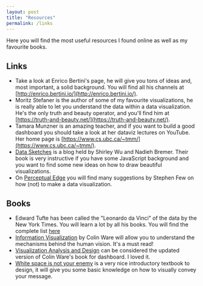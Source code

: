 ```yaml
---
layout: post
title: "Resources"
permalink: /links
---
```


<div class="emphbox">
Here you will find the most useful resources I found online as well as my favourite books.
</div>

## Links
- Take a look at Enrico Bertini's page, he will give you tons of ideas and, most important, a solid background. You will find all his channels at [http://enrico.bertini.io/](http://enrico.bertini.io/).
- Moritz Stefaner is the author of some of my favourite visualizations, he is really able to let you understand the data within a data visualization. He's the only truth and beauty operator, and you'll find him at [https://truth-and-beauty.net/](https://truth-and-beauty.net/).
- Tamara Munzner is an amazing teacher, and if you want to build a good dashboard you should take a look at her dataviz lectures on YouTube. Her home page is [https://www.cs.ubc.ca/~tmm/](https://www.cs.ubc.ca/~tmm/).
- [Data Sketches](https://www.datasketch.es/) is a blog held by Shirley Wu and Nadieh Bremer. Their book is very instructive if you have some JavaScript background and you want to find some new ideas on how to draw beautiful visualizations.
- On [Perceptual Edge](https://www.perceptualedge.com/) you will find many suggestions by Stephen Few on how (not) to make a data visualization.

## Books
- Edward Tufte has been called the "Leonardo da Vinci" of the data by the New York Times. You will learn a lot by all his books. You will find the complete list [here](https://www.edwardtufte.com/tufte/)
- [Information Visualization](https://www.sciencedirect.com/book/9780123814647/information-visualization) by Colin Ware will allow you to understand the mechanisms behind the human vision. It's a must read!
- [Visualization Analysis and Design](https://www.cs.ubc.ca/~tmm/vadbook/) can be considered the updated version of Colin Ware's book for dashboard. I loved it.
- [White space is not your enemy](https://wtf.tw/ref/golombisky.pdf) is a very nice introductory textbook to design, it will give you some basic knowledge on how to visually convey your message.

<!--
- [The PyMC website](https://www.pymc.io/welcome.html) contains an always up-to-date documentation of this library, together with a variety of example from beginner to advanced level.
- Whenever I can I read [Andrew Gelman's blog](http://www.stat.columbia.edu/~gelman/), as it contains a huge amount of food for the Bayesian brain.
- [PyMC-lab's youtube channel](https://www.youtube.com/@PyMCLabs) has many applications of PyMC from a variety of resources.
- The blog of [Juan Camilo Orduz](https://juanitorduz.github.io/) contains some useful Bayesian models together with many other posts about ML and mathematics.
- I found very useful [Antonio Linero's notes](https://bookdown.org/theodds/StatModelingNotes/) about probabilistic modelling.
-->
